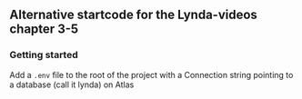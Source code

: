 ## Alternative startcode for the Lynda-videos chapter 3-5
### Getting started
Add a `.env` file to the root of the project with a Connection string pointing to a database (call it lynda) on Atlas